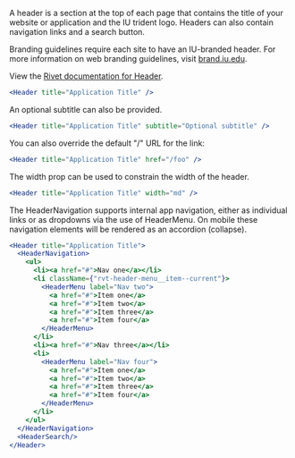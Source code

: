 A header is a section at the top of each page that contains the title of your website or application and the IU trident logo. Headers can also contain navigation links and a search button.

Branding guidelines require each site to have an IU-branded header. For more information on web branding guidelines, visit [brand.iu.edu](brand.iu.edu).

View the [Rivet documentation for Header](https://rivet.iu.edu/components/header/).

<!-- prettier-ignore-start -->
```jsx
<Header title="Application Title" />
```
<!-- prettier-ignore-end -->

An optional subtitle can also be provided.

<!-- prettier-ignore-start -->
```jsx
<Header title="Application Title" subtitle="Optional subtitle" />
```
<!-- prettier-ignore-end -->

You can also override the default "/" URL for the link:

<!-- prettier-ignore-start -->
```jsx
<Header title="Application Title" href="/foo" />
```
<!-- prettier-ignore-end -->

The width prop can be used to constrain the width of the header.

<!-- prettier-ignore-start -->
```jsx
<Header title="Application Title" width="md" />
```
<!-- prettier-ignore-end -->

The HeaderNavigation supports internal app navigation, either as individual links or as dropdowns via the use of HeaderMenu. On mobile these navigation elements will be rendered as an accordion (collapse).

<!-- prettier-ignore-start -->
```jsx
<Header title="Application Title">
  <HeaderNavigation>
    <ul>
      <li><a href="#">Nav one</a></li>
      <li className={"rvt-header-menu__item--current"}>
        <HeaderMenu label="Nav two">
          <a href="#">Item one</a>
          <a href="#">Item two</a>
          <a href="#">Item three</a>
          <a href="#">Item four</a>
        </HeaderMenu>
      </li>
      <li><a href="#">Nav three</a></li>
      <li>
        <HeaderMenu label="Nav four">
          <a href="#">Item one</a>
          <a href="#">Item two</a>
          <a href="#">Item three</a>
          <a href="#">Item four</a>
        </HeaderMenu>
      </li>
    </ul>
  </HeaderNavigation>
  <HeaderSearch/>
</Header>
```
<!-- prettier-ignore-end -->
